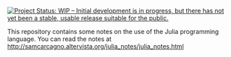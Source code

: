 [![Project Status: WIP – Initial development is in progress, but there has not yet been a stable, usable release suitable for the public.](https://www.repostatus.org/badges/latest/wip.svg)](https://www.repostatus.org/#wip)

This repository contains some notes on the use of the Julia programming language. You can read the notes at http://samcarcagno.altervista.org/julia_notes/julia_notes.html
